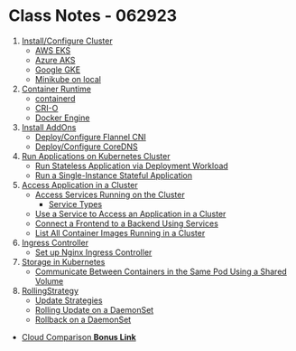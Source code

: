 # Class Notes - 062923

1. [Install/Configure Cluster](./scripts/multi-node-setup.md)
    - [AWS EKS](https://docs.aws.amazon.com/eks/latest/userguide/what-is-eks.html)
    - [Azure AKS]()
    - [Google GKE]()
    - [Minikube on local]()
2. [Container Runtime](https://kubernetes.io/docs/setup/production-environment/container-runtimes/)
    - [containerd](https://kubernetes.io/docs/setup/production-environment/container-runtimes/#containerd)
    - [CRI-O](https://kubernetes.io/docs/setup/production-environment/container-runtimes/#cri-o)
    - [Docker Engine](https://kubernetes.io/docs/setup/production-environment/container-runtimes/#docker)
2. [Install AddOns](https://kubernetes.io/docs/concepts/cluster-administration/addons/)
    - [Deploy/Configure Flannel CNI](./scripts/pods/network-flannel.yaml)
    - [Deploy/Configure CoreDNS](https://kubernetes.io/docs/tasks/access-application-cluster/configure-dns-cluster/)
3. [Run Applications on Kubernetes Cluster](https://kubernetes.io/docs/tasks/run-application/)
    - [Run Stateless Application via Deployment Workload](https://kubernetes.io/docs/tasks/run-application/run-stateless-application-deployment/)
    - [Run a Single-Instance Stateful Application](https://kubernetes.io/docs/tasks/run-application/run-single-instance-stateful-application/)
4. [Access Application in a Cluster](https://kubernetes.io/docs/tasks/access-application-cluster/)
    - [Access Services Running on the Cluster](https://kubernetes.io/docs/tasks/access-application-cluster/access-cluster/#accessing-services-running-on-the-cluster)
        - [Service Types](https://kubernetes.io/docs/concepts/services-networking/service/#publishing-services-service-types)
    - [Use a Service to Access an Application in a Cluster](https://kubernetes.io/docs/tasks/access-application-cluster/service-access-application-cluster/)
    - [Connect a Frontend to a Backend Using Services](https://kubernetes.io/docs/tasks/access-application-cluster/connecting-frontend-backend/)
    - [List All Container Images Running in a Cluster](https://kubernetes.io/docs/tasks/access-application-cluster/list-all-running-container-images/)
5. [Ingress Controller](https://kubernetes.io/docs/concepts/services-networking/ingress-controllers/)
    - [Set up Nginx Ingress Controller](https://kubernetes.io/docs/tasks/access-application-cluster/ingress-minikube/)
6. [Storage in Kubernetes](https://kubernetes.io/docs/concepts/storage/)
    - [Communicate Between Containers in the Same Pod Using a Shared Volume](https://kubernetes.io/docs/tasks/access-application-cluster/communicate-containers-same-pod-shared-volume/)
7. [RollingStrategy]()
    - [Update Strategies](https://kubernetes.io/docs/concepts/workloads/controllers/statefulset/#update-strategies)
    - [Rolling Update on a DaemonSet](https://kubernetes.io/docs/tasks/manage-daemon/update-daemon-set/)
    - [Rollback on a DaemonSet](https://kubernetes.io/docs/tasks/manage-daemon/rollback-daemon-set/)

- [Cloud Comparison **Bonus Link**](https://cloud.google.com/docs/get-started/aws-azure-gcp-service-comparison)